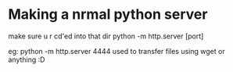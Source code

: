 # Making a nrmal python server
make sure u r cd'ed into that dir
python -m http.server [port]

eg: python -m http.server 4444
used to transfer files using wget or anything :D
